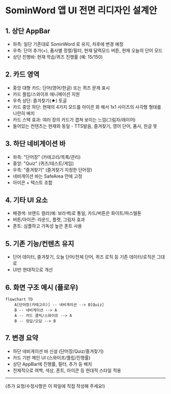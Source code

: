 # SominWord 앱 UI 전면 리디자인 설계안

## 1. 상단 AppBar
- 좌측: 일단 기존대로 SominWord 로 유지, 차후에 변경 예정
- 우측: 단어 추가(+), 품사별 정렬/필터, 현재 달력모드 버튼, 현재 오늘의 단어 모드
- 상단 진행바: 현재 학습/퀴즈 진행률 (예: 15/150)

## 2. 카드 영역
- 중앙 대형 카드: 단어(영어/한글) 또는 퀴즈 문제 표시
- 카드 플립/스와이프 애니메이션 지원
- 우측 상단: 즐겨찾기(★) 토글
- 카드 중앙 하단: 현재의 4가지 모드를 아이콘 화 해서 1x1 사이즈의 사각형 형태를 나란히 배치
- 카드 스택 효과: 여러 장의 카드가 겹쳐 보이는 느낌(그림자/레이어)
- 들어있는 컨텐츠는 현재와 동일 - TTS발음, 즐겨찾기, 영어 단어, 품사, 한글 뜻

## 3. 하단 네비게이션 바
- 좌측: "단어장" (카테고리/목록/관리)
- 중앙: "Quiz" (퀴즈/테스트/게임)
- 우측: "즐겨찾기" (즐겨찾기 지정한 단어장)
- 네비게이션 바는 SafeArea 안에 고정
- 아이콘 + 텍스트 조합

## 4. 기타 UI 요소
- 배경색: 브랜드 컬러(예: 보라색)로 통일, 카드/버튼은 화이트/파스텔톤
- 버튼/아이콘: 라운드, 플랫, 그림자 효과
- 폰트: 심플하고 가독성 높은 폰트 사용

## 5. 기존 기능/컨텐츠 유지
- 단어 데이터, 즐겨찾기, 오늘 단어/전체 단어, 퀴즈 로직 등 기존 데이터/로직은 그대로
- UI만 현대적으로 개선

## 6. 화면 구조 예시 (플로우)
```mermaid
flowchart TD
    A[단어장(카테고리)] -- 네비게이션 --> B[Quiz]
    B -- 네비게이션 --> A
    A -- 카드 클릭/스와이프 --> A
    B -- 정답/오답 --> B
```

## 7. 변경 요약
- 하단 네비게이션 바 신설 (단어장/Quiz/즐겨찾기)
- 카드 기반 메인 UI (스와이프/플립/진행률)
- 상단 AppBar에 진행률, 필터, 추가 등 배치
- 전체적으로 여백, 색상, 폰트, 아이콘 등 현대적 스타일 적용

---

(추가 요청/수정사항은 이 파일에 직접 작성해 주세요!) 